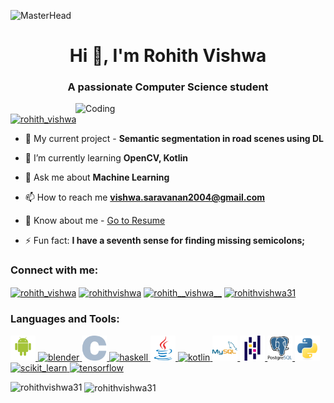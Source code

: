 ![MasterHead](https://i.ibb.co/VvsDp6X/Fira-Code.png)
<h1 align="center">Hi 👋, I'm Rohith Vishwa</h1>
<h3 align="center">A passionate Computer Science student</h3>
<img align="right" alt="Coding" width="400" src="https://img.freepik.com/free-vector/male-programmer-working-computer-office-wall-with-hanging-reminder-stickers-developer-creating-new-software-interface-coding-programming-system-administrator-designer-character_575670-1159.jpg?w=900&t=st=1722345761~exp=1722346361~hmac=abf781caa54864d237b3ce4d73d3621809623bdd807d2f8e2760cb9fd0de5d90">

<p align="left"> <a href="https://twitter.com/rohith_vishwa" target="blank"><img src="https://img.shields.io/twitter/follow/rohith_vishwa" alt="rohith_vishwa" /></a> </p>

- 🔭 My current project - **Semantic segmentation in road scenes using DL**

- 🌱 I’m currently learning **OpenCV, Kotlin**

- 💬 Ask me about **Machine Learning**

- 📫 How to reach me **vishwa.saravanan2004@gmail.com**

- 📄 Know about me - [Go to Resume](https://drive.google.com/file/d/1IrPbPR3noaMqwAjKY2fNlY_L07q28kAH/view?usp=sharing)

- ⚡ Fun fact: **I have a seventh sense for finding missing semicolons;**

<h3 align="left">Connect with me:</h3>
<p align="left">
<a href="https://twitter.com/rohith_vishwa" target="blank"><img align="center" src="https://raw.githubusercontent.com/rahuldkjain/github-profile-readme-generator/master/src/images/icons/Social/twitter.svg" alt="rohith_vishwa" height="30" width="40" /></a>
<a href="https://linkedin.com/in/rohithvishwa" target="blank"><img align="center" src="https://raw.githubusercontent.com/rahuldkjain/github-profile-readme-generator/master/src/images/icons/Social/linked-in-alt.svg" alt="rohithvishwa" height="30" width="40" /></a>
<a href="https://instagram.com/rohith__vishwa__" target="blank"><img align="center" src="https://raw.githubusercontent.com/rahuldkjain/github-profile-readme-generator/master/src/images/icons/Social/instagram.svg" alt="rohith__vishwa__" height="30" width="40" /></a>
<a href="https://www.leetcode.com/rohithvishwa31" target="blank"><img align="center" src="https://raw.githubusercontent.com/rahuldkjain/github-profile-readme-generator/master/src/images/icons/Social/leet-code.svg" alt="rohithvishwa31" height="30" width="40" /></a>
</p>

<h3 align="left">Languages and Tools:</h3>
<p align="left"> <a href="https://developer.android.com" target="_blank" rel="noreferrer"> <img src="https://raw.githubusercontent.com/devicons/devicon/master/icons/android/android-original-wordmark.svg" alt="android" width="40" height="40"/> </a> <a href="https://www.blender.org/" target="_blank" rel="noreferrer"> <img src="https://download.blender.org/branding/community/blender_community_badge_white.svg" alt="blender" width="40" height="40"/> </a> <a href="https://www.cprogramming.com/" target="_blank" rel="noreferrer"> <img src="https://raw.githubusercontent.com/devicons/devicon/master/icons/c/c-original.svg" alt="c" width="40" height="40"/> </a> <a href="https://www.haskell.org/" target="_blank" rel="noreferrer"> <img src="https://upload.wikimedia.org/wikipedia/commons/1/1c/Haskell-Logo.svg" alt="haskell" width="40" height="40"/> </a> <a href="https://www.java.com" target="_blank" rel="noreferrer"> <img src="https://raw.githubusercontent.com/devicons/devicon/master/icons/java/java-original.svg" alt="java" width="40" height="40"/> </a> <a href="https://kotlinlang.org" target="_blank" rel="noreferrer"> <img src="https://www.vectorlogo.zone/logos/kotlinlang/kotlinlang-icon.svg" alt="kotlin" width="40" height="40"/> </a> <a href="https://www.mysql.com/" target="_blank" rel="noreferrer"> <img src="https://raw.githubusercontent.com/devicons/devicon/master/icons/mysql/mysql-original-wordmark.svg" alt="mysql" width="40" height="40"/> </a> <a href="https://pandas.pydata.org/" target="_blank" rel="noreferrer"> <img src="https://raw.githubusercontent.com/devicons/devicon/2ae2a900d2f041da66e950e4d48052658d850630/icons/pandas/pandas-original.svg" alt="pandas" width="40" height="40"/> </a> <a href="https://www.postgresql.org" target="_blank" rel="noreferrer"> <img src="https://raw.githubusercontent.com/devicons/devicon/master/icons/postgresql/postgresql-original-wordmark.svg" alt="postgresql" width="40" height="40"/> </a> <a href="https://www.python.org" target="_blank" rel="noreferrer"> <img src="https://raw.githubusercontent.com/devicons/devicon/master/icons/python/python-original.svg" alt="python" width="40" height="40"/> </a> <a href="https://scikit-learn.org/" target="_blank" rel="noreferrer"> <img src="https://upload.wikimedia.org/wikipedia/commons/0/05/Scikit_learn_logo_small.svg" alt="scikit_learn" width="40" height="40"/> </a> <a href="https://www.tensorflow.org" target="_blank" rel="noreferrer"> <img src="https://www.vectorlogo.zone/logos/tensorflow/tensorflow-icon.svg" alt="tensorflow" width="40" height="40"/> </a> </p>

<p><img align="left" src="https://github-readme-stats.vercel.app/api/top-langs?username=rohithvishwa31&show_icons=true&locale=en&layout=compact&cache_bust=1" alt="rohithvishwa31" /></p>

<p>&nbsp;<img align="center" src="https://github-readme-stats.vercel.app/api?username=rohithvishwa31&show_icons=true&locale=en&cache_bust=1" alt="rohithvishwa31" /></p>

